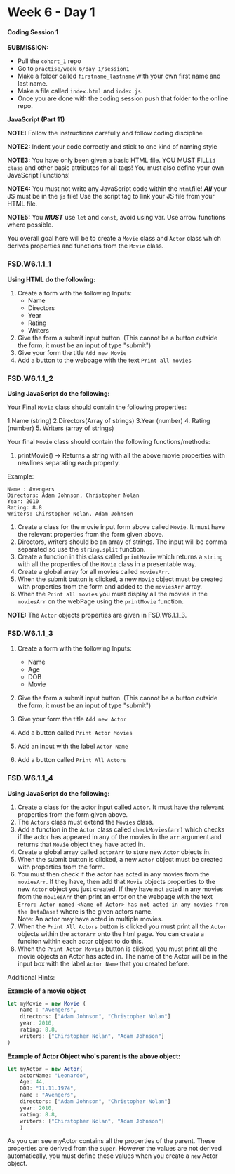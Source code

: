 # Week 6 - Day 1

#### Coding Session 1

**SUBMISSION:**

- Pull the `cohort_1` repo
- Go to `practise/week_6/day_1/session1` 
- Make a folder called `firstname_lastname` with your own first name and last name. 
- Make a file called `index.html` and `index.js`.
- Once you are done with the coding session push that folder to the online repo. 


**JavaScript (Part 11)**

**NOTE:** Follow the instructions carefully and follow coding discipline

**NOTE2:** Indent your code correctly and stick to one kind of naming style

**NOTE3:** You have only been given a basic HTML file. YOU MUST FILL`id` `class` and other basic attributes for all tags! You must also define your own JavaScript Functions!  

**NOTE4:** You must not write any JavaScript code within the `html`file! ***All*** your JS must be in the `js` file! Use the script tag to link your JS file from your HTML file. 

**NOTE5:** You ***MUST*** use `let` and `const`, avoid using var. Use arrow functions where possible.

You overall goal here will be to create a `Movie` class and `Actor` class which derives properties and functions from the `Movie` class. 

### FSD.W6.1.1_1

**Using HTML do the following:**

1. Create a form with the following Inputs:
    - Name
    - Directors
    - Year
    - Rating
    - Writers
2. Give the form a submit input button. (This cannot be a button outside the form, it must be an input of type "submit")
3. Give your form the title `Add new Movie`
4. Add a button to the webpage with the text `Print all movies`

### FSD.W6.1.1_2

**Using JavaScript do the following:**

Your Final `Movie` class should contain the following properties:

1.Name (string)
2.Directors(Array of strings)
3.Year (number)
4. Rating (number)
5. Writers (array of strings)

Your final `Movie` class should contain the following functions/methods:

1. printMovie() -> Returns a string with all the above movie properties with newlines separating each property. 

Example: 

```
Name : Avengers
Directors: Adam Johnson, Christopher Nolan
Year: 2010 
Rating: 8.8
Writers: Chirstopher Nolan, Adam Johnson
```


1. Create a class for the movie input form above called `Movie`. It must have the relevant properties from the form given above.
2. Directors, writers should be an array of strings. The input will be comma separated so use the `string.split` function.
3. Create a function in this class called `printMovie` which returns a `string` with all the properties of the `Movie` class in a presentable way.  
4. Create a global array for all movies called `moviesArr`.
5. When the submit button is clicked, a new `Movie` object must be created with properties from the form and added to the `moviesArr` array.
6. When the `Print all movies` you must display all the movies in the `moviesArr` on the webPage using the `printMovie` function. 

**NOTE:** The `Actor` objects properties are given in FSD.W6.1.1_3.

### FSD.W6.1.1_3

1. Create a form with the following Inputs:
    - Name
    - Age
    - DOB
    - Movie
    
2. Give the form a submit input button. (This cannot be a button outside the form, it must be an input of type "submit")

3. Give your form the title `Add new Actor`

4. Add a button called `Print Actor Movies`

5. Add an input with the label `Actor Name`

6. Add a button called `Print All Actors`

### FSD.W6.1.1_4

**Using JavaScript do the following:**

1. Create a class for the actor input called `Actor`. It must have the relevant properties from the form given above.
2. The `Actors` class must extend the `Movies` class. 
3. Add a function in the `Actor` class called `checkMovies(arr)` which checks if the actor has appeared in any of the movies in the `arr` argument and returns that `Movie` object they have acted in.
4. Create a global array called `actorArr` to store new `Actor` objects in.
4. When the submit button is clicked, a new `Actor` object must be created with properties from the form. 
5. You must then check if the actor has acted in any movies from the `moviesArr`. If they have, then add that `Movie` objects properties to the new `Actor` object you just created. If they have not acted in any movies from the `moviesArr` then print an error on the webpage with the text `Error: Actor named <Name of Actor> has not acted in any movies from the DataBase!` where <Name of Actor> is the given actors name.  
Note: An actor may have acted in multiple movies.
6. When the `Print All Actors` button is clicked you must print all the `Actor` objects within the `actorArr` onto the html page. You can create a funciton within each actor object to do this.
7. When the `Print Actor Movies` button is clicked, you must print all the movie objects an Actor has acted in. The name of the Actor will be in the input box with the label `Actor Name` that you created before.

Additional Hints:

**Example of a movie object**

```javascript
let myMovie = new Movie (
    name : "Avengers",
    directors: ["Adam Johnson", "Christopher Nolan"]
    year: 2010,
    rating: 8.8,
    writers: ["Chirstopher Nolan", "Adam Johnson"]
)
```

**Example of Actor Object who's parent is the above object:**

```javascript
let myActor = new Actor(
    actorName: "Leonardo",
    Age: 44,
    DOB: "11.11.1974",
    name : "Avengers",
    directors: ["Adam Johnson", "Christopher Nolan"]
    year: 2010,
    rating: 8.8,
    writers: ["Chirstopher Nolan", "Adam Johnson"]
    )
```

As you can see myActor contains all the properties of the parent. These properties are derived from the `super`. However the values are not derived automatically, you must define these values when you create a `new` Actor object.

  
